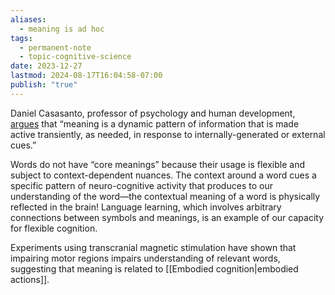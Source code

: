 ```yaml
---
aliases:
  - meaning is ad hoc
tags:
  - permanent-note
  - topic-cognitive-science
date: 2023-12-27
lastmod: 2024-08-17T16:04:58-07:00
publish: "true"
---
```

Daniel Casasanto, professor of psychology and human development, [argues](https://www.youtube.com/watch?v=VG85PD0YiBw) that “meaning is a dynamic pattern of information that is made active transiently, as needed, in response to internally-generated or external cues.” 

Words do not have “core meanings” because their usage is flexible and subject to context-dependent nuances. The context around a word cues a specific pattern of neuro-cognitive activity that produces to our understanding of the word—the contextual meaning of a word is physically reflected in the brain! Language learning, which involves arbitrary connections between symbols and meanings, is an example of our capacity for flexible cognition. 

Experiments using transcranial magnetic stimulation have shown that impairing motor regions impairs understanding of relevant words, suggesting that meaning is related to [[Embodied cognition|embodied actions]].